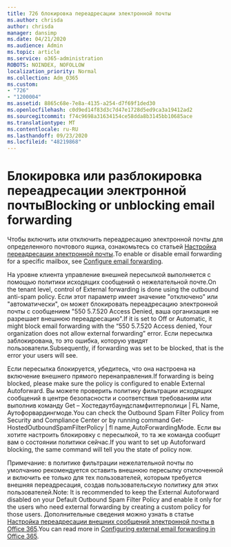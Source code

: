 ```yaml
---
title: 726 блокировка переадресации электронной почты
ms.author: chrisda
author: chrisda
manager: dansimp
ms.date: 04/21/2020
ms.audience: Admin
ms.topic: article
ms.service: o365-administration
ROBOTS: NOINDEX, NOFOLLOW
localization_priority: Normal
ms.collection: Adm_O365
ms.custom:
- "726"
- "1200004"
ms.assetid: 8865c68e-7e8a-4135-a254-d7f69f1ded30
ms.openlocfilehash: c0d9ed14f83d3c7d47e1728d5ed9ca3a19412ad2
ms.sourcegitcommit: f74c9698a31634154ce58dda8b3145bb10685ace
ms.translationtype: MT
ms.contentlocale: ru-RU
ms.lasthandoff: 09/23/2020
ms.locfileid: "48219868"
---
```

# <a name="blocking-or-unblocking-email-forwarding"></a><span data-ttu-id="68558-102">Блокировка или разблокировка переадресации электронной почты</span><span class="sxs-lookup"><span data-stu-id="68558-102">Blocking or unblocking email forwarding</span></span>

<span data-ttu-id="68558-103">Чтобы включить или отключить переадресацию электронной почты для определенного почтового ящика, ознакомьтесь со статьей [Настройка переадресации электронной почты](https://docs.microsoft.com/microsoft-365/admin/email/configure-email-forwarding).</span><span class="sxs-lookup"><span data-stu-id="68558-103">To enable or disable email forwarding for a specific mailbox, see [Configure email forwarding](https://docs.microsoft.com/microsoft-365/admin/email/configure-email-forwarding).</span></span>

<span data-ttu-id="68558-104">На уровне клиента управление внешней пересылкой выполняется с помощью политики исходящих сообщений о нежелательной почте.</span><span class="sxs-lookup"><span data-stu-id="68558-104">On the tenant level, control of External forwarding is done using the outbound anti-spam policy.</span></span> <span data-ttu-id="68558-105">Если этот параметр имеет значение "отключено" или "автоматически", он может блокировать переадресацию электронной почты с сообщением "550 5.7.520 Access Denied, ваша организация не разрешает внешнюю переадресацию".</span><span class="sxs-lookup"><span data-stu-id="68558-105">If it is set to Off or Automatic, it might block email forwarding with the “550 5.7.520 Access denied, Your organization does not allow external forwarding” error.</span></span> <span data-ttu-id="68558-106">Если пересылка заблокирована, то это ошибка, которую увидят пользователи.</span><span class="sxs-lookup"><span data-stu-id="68558-106">Subsequently, if forwarding was set to be blocked, that is the error your users will see.</span></span>

<span data-ttu-id="68558-107">Если пересылка блокируется, убедитесь, что она настроена на включение внешнего прямого перенаправления.</span><span class="sxs-lookup"><span data-stu-id="68558-107">If forwarding is being blocked, please make sure the policy is configured to enable External Autoforward.</span></span> <span data-ttu-id="68558-108">Вы можете проверить политику фильтрации исходящих сообщений в центре безопасности и соответствия требованиям или выполнив команду Get – Хостедаутбаундспамфилтерполици | FL Name, Аутофорвардингмоде.</span><span class="sxs-lookup"><span data-stu-id="68558-108">You can check the Outbound Spam Filter Policy from Security and Compliance Center or by running command Get-HostedOutboundSpamFilterPolicy | fl name,AutoForwardingMode.</span></span> <span data-ttu-id="68558-109">Если вы хотите настроить блокировку с пересылкой, то та же команда сообщит вам о состоянии политики сейчас.</span><span class="sxs-lookup"><span data-stu-id="68558-109">If you want to set up Autoforward blocking, the same command will tell you the state of policy now.</span></span>

<span data-ttu-id="68558-110">Примечание: в политике фильтрации нежелательной почты по умолчанию рекомендуется оставить внешнюю пересылку отключенной и включить ее только для тех пользователей, которым требуется внешняя переадресация, создав пользовательскую политику для этих пользователей.</span><span class="sxs-lookup"><span data-stu-id="68558-110">Note: It is recommended to keep the External Autoforward disabled on your Default Outbound Spam Filter Policy and enable it only for the users who need external forwarding by creating a custom policy for those users.</span></span> <span data-ttu-id="68558-111">Дополнительные сведения можно узнать в статье [Настройка переадресации внешних сообщений электронной почты в Office 365](https://docs.microsoft.com/microsoft-365/security/office-365-security/external-email-forwarding).</span><span class="sxs-lookup"><span data-stu-id="68558-111">You can read more in [Configuring external email forwarding in Office 365](https://docs.microsoft.com/microsoft-365/security/office-365-security/external-email-forwarding).</span></span>